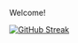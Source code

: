Welcome!

[![GitHub Streak](http://github-readme-streak-stats.herokuapp.com?user=archit0&theme=react&background=002984)](https://git.io/streak-stats)
